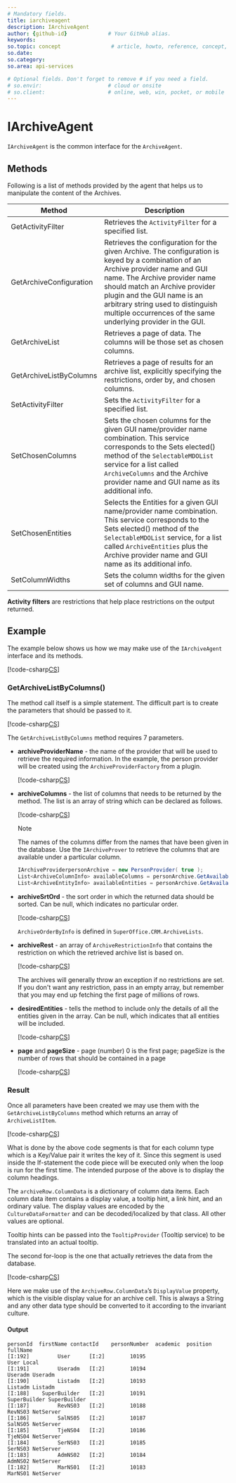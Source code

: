 ```yaml
---
# Mandatory fields.
title: iarchiveagent 
description: IArchiveAgent
author: {github-id}             # Your GitHub alias.
keywords: 
so.topic: concept                # article, howto, reference, concept, guide
so.date:
so.category:
so.area: api-services

# Optional fields. Don't forget to remove # if you need a field.
# so.envir:                     # cloud or onsite
# so.client:                    # online, web, win, pocket, or mobile
---
```


# IArchiveAgent

`IArchiveAgent` is the common interface for the `ArchiveAgent`.

## Methods

Following is a list of methods provided by the agent that helps us to manipulate the content of the Archives.

| Method |Description |
|---|---|
| GetActivityFilter | Retrieves the `ActivityFilter` for a specified list. |
| GetArchiveConfiguration | Retrieves the configuration for the given Archive. The configuration is keyed by a combination of an Archive provider name and GUI name. The Archive provider name should match an Archive provider plugin and the GUI name is an arbitrary string used to distinguish multiple occurrences of the same underlying provider in the GUI. |
| GetArchiveList | Retrieves a page of data. The columns will be those set as chosen columns. |
| GetArchiveListByColumns | Retrieves a page of results for an archive list, explicitly specifying the restrictions, order by, and chosen columns. |
| SetActivityFilter | Sets the `ActivityFilter` for a specified list. |
| SetChosenColumns | Sets the chosen columns for the given GUI name/provider name combination. This service corresponds to the Sets elected() method of the `SelectableMDOList` service for a list called `ArchiveColumns` and the Archive provider name and GUI name as its additional info. |
| SetChosenEntities | Selects the Entities for a given GUI name/provider name combination. This service corresponds to the Sets elected() method of the `SelectableMDOList` service, for a list called `ArchiveEntities` plus the Archive provider name and GUI name as its additional info. |
| SetColumnWidths | Sets the column widths for the given set of columns and GUI name. |

**Activity filters** are restrictions that help place restrictions on the output returned.

## Example

The example below shows us how we may make use of the `IArchiveAgent` interface and its methods.

[!code-csharp[CS](includes/iarchiveagent-person.cs)]

### GetArchiveListByColumns()

The method call itself is a simple statement. The difficult part is to create the parameters that should be passed to it.

[!code-csharp[CS](includes/iarchiveagent-person.cs?range=37)]

The `GetArchiveListByColumns` method requires 7 parameters.

* **archiveProviderName** - the name of the provider that will be used to retrieve the required information. In the example, the person provider will be created using the `ArchiveProviderFactory` from a plugin.

  [!code-csharp[CS](includes/iarchiveagent-person.cs?range=11)]

* **archiveColumns** - the list of columns that needs to be returned by the method. The list is an array of string which can be declared as follows.

  [!code-csharp[CS](includes/iarchiveagent-person.cs?range=14)]

  > [!NOTE]
  > The names of the columns differ from the names that have been given in the database. Use the `IArchiveProver` to retrieve the columns that are available under a particular column.

  ```csharp
  IArchiveProviderpersonArchive = new PersonProvider( true );
  List<ArchiveColumnInfo> availableColumns = personArchive.GetAvailableColumns();
  List<ArchiveEntityInfo> availableEntities = personArchive.GetAvailableEntities();
  ```

* **archiveSrtOrd** - the sort order in which the returned data should be sorted. Can be null, which indicates no particular order.

  [!code-csharp[CS](includes/iarchiveagent-person.cs?range=17-18)]

  `ArchiveOrderByInfo` is defined in `SuperOffice.CRM.ArchiveLists`.

* **archiveRest** - an array of `ArchiveRestrictionInfo` that contains the restriction on which the retrieved archive list is based on.

  [!code-csharp[CS](includes/iarchiveagent-person.cs?range=21-22)]

  The archives will generally throw an exception if no restrictions are set. If you don't want any restriction, pass in an empty array, but remember that you may end up fetching the first page of millions of rows.

* **desiredEntities** - tells the method to include only the details of all the entities given in the array. Can be null, which indicates that all entities will be included.

  [!code-csharp[CS](includes/iarchiveagent-person.cs?range=25)]

* **page** and **pageSize** - page (number) 0 is the first page; pageSize is the number of rows that should be contained in a page

  [!code-csharp[CS](includes/iarchiveagent-person.cs?range=28,31)]

### Result

Once all parameters have been created we may use them with the `GetArchiveListByColumns` method which returns an array of `ArchiveListItem`.

[!code-csharp[CS](includes/iarchiveagent-person.cs?range=45-48)]

What is done by the above code segments is that for each column type which is a Key/Value pair it writes the key of it. Since this segment is used inside the If-statement the code piece will be executed only when the loop is run for the first time. The intended purpose of the above is to display the column headings.

The `archiveRow.ColumnData` is a dictionary of column data items. Each column data item contains a display value, a tooltip hint, a link hint, and an ordinary value. The display values are encoded by the `CultureDataFormatter` and can be decoded/localized by that class. All other values are optional.

Tooltip hints can be passed into the `TooltipProvider` (Tooltip service) to be translated into an actual tooltip.
<!-- This is the one-stop shop for asynchronous tooltips. This class takes in a tooltip hint and through the static method converts it into a tooltip. -->

The second for-loop is the one that actually retrieves the data from the database.

[!code-csharp[CS](includes/iarchiveagent-person.cs?range=54-57)]

Here we make use of the `ArchiveRow.ColumnData`’s `DisplayValue` property, which is the visible display value for an archive cell. This is always a String and any other data type should be converted to it according to the invariant culture.

#### Output

```text
personId  firstName contactId    personNumber  academic  position  fullName
[I:192]         User      [I:2]        10195                           User Local
[I:191]         Useradm   [I:2]        10194                           Useradm Useradm
[I:190]         Listadm   [I:2]        10193                           Listadm Listadm
[I:188]    SuperBuilder   [I:2]        10191                           SuperBuilder SuperBuilder
[I:187]         RevNS03   [I:2]        10188                           RevNS03 NetServer
[I:186]         SalNS05   [I:2]        10187                           SalNS05 NetServer
[I:185]         TjeNS04   [I:2]        10186                           TjeNS04 NetServer
[I:184]         SerNS03   [I:2]        10185                           SerNS03 NetServer
[I:183]         AdmNS02   [I:2]        10184                           AdmNS02 NetServer
[I:182]         MarNS01   [I:2]        10183                           MarNS01 NetServer
```
